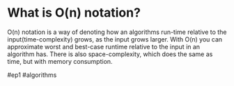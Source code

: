 # What is O(n) notation? 
O(n) notation is a way of denoting how an algorithms run-time relative to the input(time-complexity) grows, as the input grows larger.
With O(n) you can approximate worst and best-case runtime relative to the input in an algorithm has.
There is also space-complexity, which does the same as time, but with memory consumption.

#ep1 #algorithms